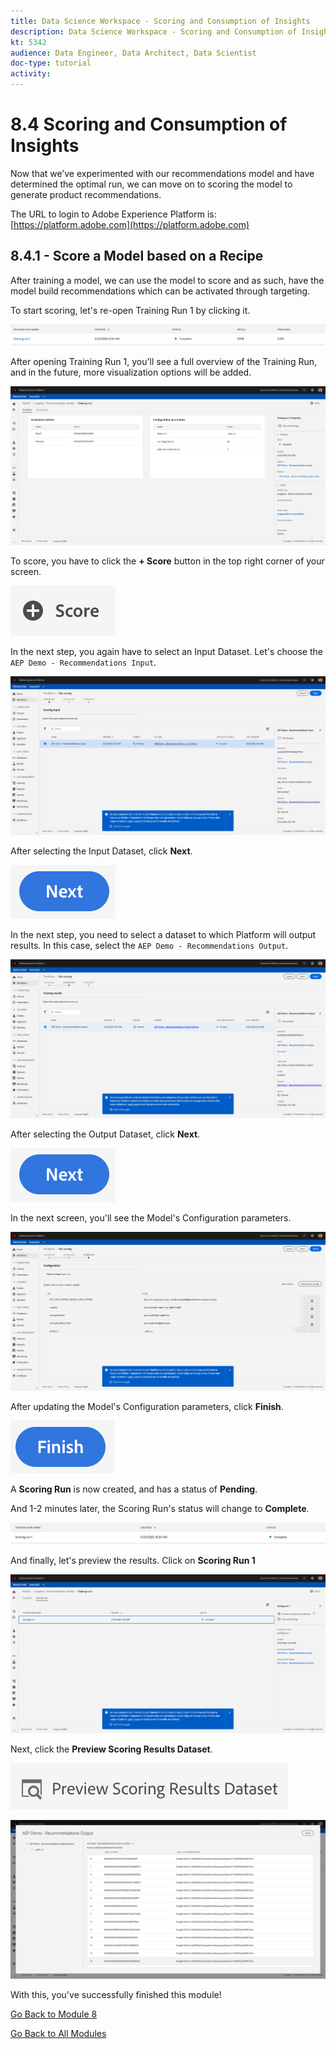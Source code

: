 ```yaml
---
title: Data Science Workspace - Scoring and Consumption of Insights
description: Data Science Workspace - Scoring and Consumption of Insights
kt: 5342
audience: Data Engineer, Data Architect, Data Scientist
doc-type: tutorial
activity: 
---
```


# 8.4 Scoring and Consumption of Insights

Now that we’ve experimented with our recommendations model and have determined the optimal run, we can move on to scoring the model to generate product recommendations.

The URL to login to Adobe Experience Platform is: [https://platform.adobe.com](https://platform.adobe.com)

## 8.4.1 - Score a Model based on a Recipe

After training a model, we can use the model to score and as such, have the model build recommendations which can be activated through targeting.

To start scoring, let's re-open Training Run 1 by clicking it.

![DSW](./images/trainingrunsuccess.png)

After opening Training Run 1, you'll see a full overview of the Training Run, and in the future, more visualization options will be added.

![DSW](./images/trr1.png)

To score, you have to click the **+ Score** button in the top right corner of your screen.

![DSW](./images/score.png)

In the next step, you again have to select an Input Dataset. Let's choose the `AEP Demo - Recommendations Input`.

![DSW](./images/scoreinput.png)

After selecting the Input Dataset, click **Next**.

![DSW](./images/next.png)

In the next step, you need to select a dataset to which Platform will output results. In this case, select the `AEP Demo - Recommendations Output`.

![DSW](./images/scoreoutput.png)

After selecting the Output Dataset, click **Next**.

![DSW](./images/next.png)

In the next screen, you'll see the Model's Configuration parameters.

![DSW](./images/scoreconfig.png)

After updating the Model's Configuration parameters, click **Finish**.

![DSW](./images/finish.png)

A **Scoring Run** is now created, and has a status of **Pending**.

And 1-2 minutes later, the Scoring Run's status will change to **Complete**.

![DSW](./images/scoringrunsuccess.png)

And finally, let's preview the results. Click on **Scoring Run 1**

![DSW](./images/scoringrunsuccessdtl.png)

Next, click the **Preview Scoring Results Dataset**.

![DSW](./images/preview.png)

![DSW](./images/previewresults.png)

With this, you've successfully finished this module!

[Go Back to Module 8](./data-science-workspace-popularity-based-recommendations.md)

[Go Back to All Modules](../../overview.md)
